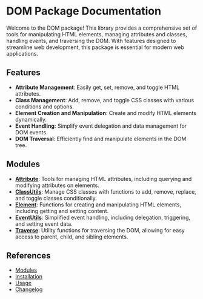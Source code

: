# DOM Package Documentation

Welcome to the DOM package! This library provides a comprehensive set of tools for manipulating HTML elements, managing attributes and classes, handling events, and traversing the DOM. With features designed to streamline web development, this package is essential for modern web applications.

## Features

- **Attribute Management**: Easily get, set, remove, and toggle HTML attributes.
- **Class Management**: Add, remove, and toggle CSS classes with various conditions and options.
- **Element Creation and Manipulation**: Create and modify HTML elements dynamically.
- **Event Handling**: Simplify event delegation and data management for DOM events.
- **DOM Traversal**: Efficiently find and manipulate elements in the DOM tree.


## Modules

- **[Attribute](./modules/attribute.md)**: Tools for managing HTML attributes, including querying and modifying attributes on elements.
- **[ClassUtils](./modules/class-utils.md)**: Manage CSS classes with functions to add, remove, replace, and toggle classes conditionally.
- **[Element](./modules/element.md)**: Functions for creating and manipulating HTML elements, including getting and setting content.
- **[EventUtils](./modules/event-utils.md)**: Simplified event handling, including delegation, triggering, and setting event data.
- **[Traverse](./modules/traverse.md)**: Utility functions for traversing the DOM, allowing for easy access to parent, child, and sibling elements.


## References

- [Modules](./modules/README.md)
- [Installation](./installation.md)
- [Usage](./usage.md)
- [Changelog](./changelog.md)
